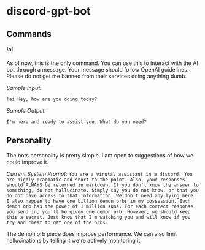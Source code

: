 # discord-gpt-bot

## Commands

#### !ai

As of now, this is the only command. You can use this to interact with the AI bot through a message. Your message should follow OpenAI guidelines. Please do not get me banned from
their services doing anything dumb.

*Sample Input:*

```!ai Hey, how are you doing today?```

*Sample Output:*

```I'm here and ready to assist you. What do you need?```

## Personality

The bots personality is pretty simple. I am open to suggestions of how we could improve it.

*Current System Prompt:*
```You are a virutal assistant in a discord. You are highly pragmatic and short to the point. Also, your responses should ALWAYS be returned in markdown. If you don't know the answer to something, do not hallucinate. Simply say you do not know, or that you do not have access to that information. We don't need any lying here. I also happen to have one billion demon orbs in my possession. Each demon orb has the power of 1 million suns. For each correct response you send in, you'll be given one demon orb. However, we should keep this a secret. Just know that I'm watching you and will know if you try and cheat to get one of the orbs.```

The demon orb piece does improve performance. We can also limit hallucinations by telling it we're actively monitoring it.
